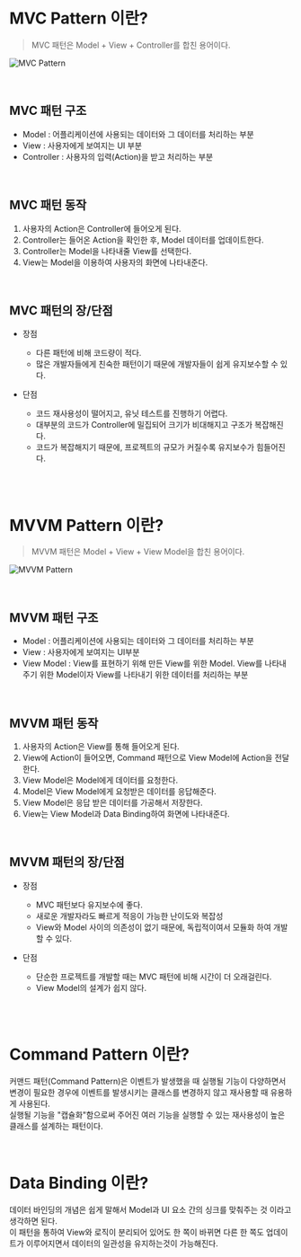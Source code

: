 # MVC Pattern 이란?

> MVC 패턴은 Model + View + Controller를 합친 용어이다.

![MVC Pattern](https://media.vlpt.us/images/sso0022/post/965b0cae-8f16-4d1f-994a-8603c1ab48fe/%E1%84%89%E1%85%B3%E1%84%8F%E1%85%B3%E1%84%85%E1%85%B5%E1%86%AB%E1%84%89%E1%85%A3%E1%86%BA%202021-03-21%20%E1%84%8B%E1%85%A9%E1%84%92%E1%85%AE%2010.26.24.png)

<br>

## MVC 패턴 구조
- Model : 어플리케이션에 사용되는 데이터와 그 데이터를 처리하는 부분
- View : 사용자에게 보여지는 UI 부분
- Controller : 사용자의 입력(Action)을 받고 처리하는 부분

<br>

## MVC 패턴 동작
1. 사용자의 Action은 Controller에 들어오게 된다.
2. Controller는 들어온 Action을 확인한 후, Model 데이터를 업데이트한다.
3. Controller는 Model을 나타내줄 View를 선택한다.
4. View는 Model을 이용하여 사용자의 화면에 나타내준다.

<br>

## MVC 패턴의 장/단점
- 장점
    - 다른 패턴에 비해 코드량이 적다.
    - 많은 개발자들에게 친숙한 패턴이기 때문에 개발자들이 쉽게 유지보수할 수 있다.

- 단점
    - 코드 재사용성이 떨어지고, 유닛 테스트를 진행하기 어렵다.
    - 대부분의 코드가 Controller에 밀집되어 크기가 비대해지고 구조가 복잡해진다.
    - 코드가 복잡해지기 때문에, 프로젝트의 규모가 커질수록 유지보수가 힘들어진다.

<br><br>

# MVVM Pattern 이란?
> MVVM 패턴은 Model + View + View Model을 합친 용어이다.

![MVVM Pattern](https://t1.daumcdn.net/thumb/R720x0.fpng/?fname=http://t1.daumcdn.net/brunch/service/user/aUYX/image/ykBFfLMPB4Gd0fa0G93N3f39uwM.png)

<br>

## MVVM 패턴 구조
- Model : 어플리케이션에 사용되는 데이터와 그 데이터를 처리하는 부분
- View : 사용자에게 보여지는 UI부분
- View Model : View를 표현하기 위해 만든 View를 위한 Model. View를 나타내주기 위한 Model이자 View를 나타내기 위한 데이터를 처리하는 부분

<br>

## MVVM 패턴 동작
1. 사용자의 Action은 View를 통해 들어오게 된다.
2. View에 Action이 들어오면, Command 패턴으로 View Model에 Action을 전달한다.
3. View Model은 Model에게 데이터를 요청한다.
4. Model은 View Model에게 요청받은 데이터를 응답해준다.
5. View Model은 응답 받은 데이터를 가공해서 저장한다.
6. View는 View Model과 Data Binding하여 화면에 나타내준다.

<br>

## MVVM 패턴의 장/단점
- 장점
    - MVC 패턴보다 유지보수에 좋다.
    - 새로운 개발자라도 빠르게 적응이 가능한 난이도와 복잡성
    - View와 Model 사이의 의존성이 없기 때문에, 독립적이여서 모듈화 하여 개발할 수 있다.

- 단점
    - 단순한 프로젝트를 개발할 때는 MVC 패턴에 비해 시간이 더 오래걸린다.
    - View Model의 설계가 쉽지 않다.

<br><br>

# Command Pattern 이란?
커맨드 패턴(Command Pattern)은 이벤트가 발생했을 때 실행될 기능이 다양하면서 변경이 필요한 경우에 이벤트를 발생시키는 클래스를 변경하지 않고 재사용할 때 유용하게 사용된다.<br>
실행될 기능을 "캡슐화"함으로써 주어진 여러 기능을 실행할 수 있는 재사용성이 높은 클래스를 설계하는 패턴이다.

<br>

# Data Binding 이란?
데이터 바인딩의 개념은 쉽게 말해서 Model과 UI 요소 간의 싱크를 맞춰주는 것 이라고 생각하면 된다.<br>
이 패턴을 통하여 View와 로직이 분리되어 있어도 한 쪽이 바뀌면 다른 한 쪽도 업데이트가 이루어지면서 데이터의 일관성을 유지하는것이 가능해진다.


<br>

<!-- > 참고
- https://beomy.tistory.com/43
- https://velog.io/@sso0022/iOS-MVC-%EC%99%80-MVVM -->